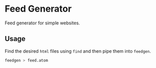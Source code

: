 # Feed Generator
Feed generator for simple websites.

## Usage
Find the desired `html` files using `find` and then pipe
them into `feedgen`.
```sh
feedgen > feed.atom
```
